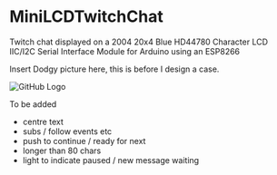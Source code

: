 # MiniLCDTwitchChat
Twitch chat displayed on a 2004 20x4 Blue HD44780 Character LCD IIC/I2C Serial Interface Module for Arduino using an ESP8266


Insert Dodgy picture here, this is before I design a case.

![GitHub Logo](demo.png)


To be added

* centre text
* subs / follow events etc
* push to continue / ready for next
* longer than 80 chars
* light to indicate paused / new message waiting

